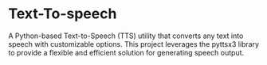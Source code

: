 # Text-To-speech
A Python-based Text-to-Speech (TTS) utility that converts any text into speech with customizable options. This project leverages the pyttsx3 library to provide a flexible and efficient solution for generating speech output.
